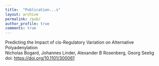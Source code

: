 ```yaml
---
title:  "Publication...s"
layout: archive
permalink: /pub/
author_profile: true
comments: true
---
```


Predicting the Impact of cis-Regulatory Variation on Alternative Polyadenylation<br/>
Nicholas Bogard, Johannes Linder, Alexander B Rosenberg, Georg Seelig
doi: <https://doi.org/10.1101/300061>

